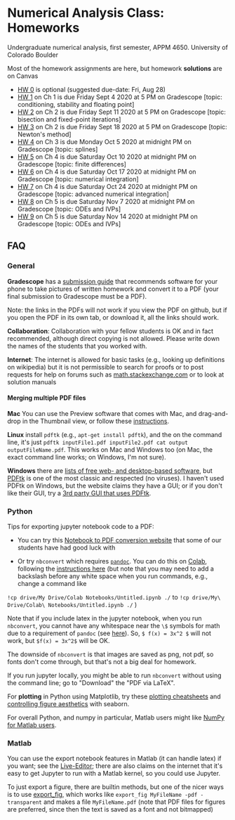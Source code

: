 # Numerical Analysis Class: Homeworks
Undergraduate numerical analysis, first semester, APPM 4650. University of Colorado Boulder

Most of the homework assignments are here, but homework **solutions** are on Canvas

- [HW 0](APPM4650_Fall20_Homework00.pdf) is optional (suggested due-date: Fri, Aug 28)
- [HW 1](APPM4650_Fall20_Homework01.pdf) on Ch 1 is due Friday Sept 4 2020 at 5 PM on Gradescope [topic: conditioning, stability and floating point]
- [HW 2](APPM4650_Fall20_Homework02.pdf) on Ch 2 is due Friday Sept 11 2020 at 5 PM on Gradescope [topic: bisection and fixed-point iterations]
- [HW 3](APPM4650_Fall20_Homework03.pdf) on Ch 2 is due Friday Sept 18 2020 at 5 PM on Gradescope [topic: Newton's method]
- [HW 4](APPM4650_Fall20_Homework04.pdf) on Ch 3 is due Monday Oct 5 2020 at midnight PM on Gradescope [topic: splines]
- [HW 5](APPM4650_Fall20_Homework05.pdf) on Ch 4 is due Saturday Oct 10 2020 at midnight PM on Gradescope [topic: finite differences]
- [HW 6](APPM4650_Fall20_Homework06.pdf) on Ch 4 is due Saturday Oct 17 2020 at midnight PM on Gradescope [topic: numerical integration]
- [HW 7](APPM4650_Fall20_Homework07.pdf) on Ch 4 is due Saturday Oct 24 2020 at midnight PM on Gradescope [topic: advanced numerical integration]
- [HW 8](APPM4650_Fall20_Homework08.pdf) on Ch 5 is due Saturday Nov 7 2020 at midnight PM on Gradescope [topic: ODEs and IVPs]
- [HW 9](APPM4650_Fall20_Homework09.pdf) on Ch 5 is due Saturday Nov 14 2020 at midnight PM on Gradescope [topic: ODEs and IVPs]

## FAQ

### General

**Gradescope** has a [submission guide](https://gradescope-static-assets.s3.amazonaws.com/help/submitting_hw_guide.pdf) that recommends software for your phone to take pictures of written homework and convert it to a PDF (your final submission to Gradescope must be a PDF).

Note: the links in the PDFs will not work if you view the PDF on github, but if you open the PDF in its own tab, or download it, all the links should work.

**Collaboration**: Collaboration with your fellow students is OK and in fact recommended, although direct copying is not allowed.  Please write down the names of the students that you worked with.

**Internet**: The internet is allowed for basic tasks (e.g., looking up definitions on wikipedia) but it is
not permissible to search for proofs or to post requests for help on forums such as [math.stackexchange.com](http://math.stackexchange.com/)
or to look at solution manuals

#### Merging multiple PDF files

**Mac** You can use the Preview software that comes with Mac, and drag-and-drop in the Thumbnail view, or follow these [instructions](https://support.apple.com/en-us/HT202945).

**Linux** install `pdftk` (e.g., `apt-get install pdftk`), and the on the command line, it's just `pdftk inputFile1.pdf inputFile2.pdf cat output outputFileName.pdf`.  This works on Mac and Windows too (on Mac, the exact command line works; on Windows, I'm not sure).

**Windows** there are [lists of free web- and desktop-based software](https://superuser.com/a/34294), but [PDFtk](https://www.pdflabs.com/tools/pdftk-the-pdf-toolkit/) is one of the most classic and respected (no viruses). I haven't used PDFtk on Windows, but the website claims they have a GUI; or if you don't like their GUI, try a [3rd party GUI that uses PDFtk](https://www.pdflabs.com/tools/pdftk-the-pdf-toolkit/).

### Python

Tips for exporting jupyter notebook code to a PDF:

- You can try this [Notebook to PDF conversion website](https://htmtopdf.herokuapp.com/ipynbviewer/) that some of our students have had good luck with

- Or try `nbconvert` which requires [`pandoc`](https://pandoc.org/installing.html). You can do this on [Colab](https://colab.research.google.com/), following the [instructions here](https://stackoverflow.com/a/54191922) (but note that you may need to add a backslash before any white space when you run commands, e.g., change a command like

`!cp drive/My Drive/Colab Notebooks/Untitled.ipynb ./`
to
``!cp drive/My\ Drive/Colab\ Notebooks/Untitled.ipynb ./``
)

Note that if you include latex in the jupyter notebook, when you run `nbconvert`, you cannot have any whitespace near the `\$` symbols for math due to a requirement of `pandoc` (see [here](https://pandoc.org/MANUAL.html#extension-tex_math_dollars)).  So, ``$ f(x) = 3x^2 $`` will not work, but `$f(x) = 3x^2$` will be OK.

The downside of `nbconvert` is that images are saved as png, not pdf, so fonts don't come through, but that's not a big deal for homework.

If you run jupyter locally, you might be able to run `nbconvert` without using the command line; go to "Download" the "PDF via LaTeX".

For **plotting** in Python using Matplotlib, try these [plotting cheatsheets](https://github.com/matplotlib/cheatsheets) and [controlling figure aesthetics](https://seaborn.pydata.org/tutorial/aesthetics.html) with seaborn.

For overall Python, and numpy in particular, Matlab users might like [NumPy for Matlab users](https://numpy.org/doc/stable/user/numpy-for-matlab-users.html).

### Matlab

You can use the export notebook features in Matlab (it can handle latex) if you want; see the [Live-Editor](https://www.mathworks.com/products/matlab/live-editor.html); there are also claims on the internet that it's easy to get Jupyter to run with a Matlab kernel, so you could use Jupyter.

To just export a figure, there are builtin methods, but one of the nicer ways is to use [export_fig](https://www.mathworks.com/matlabcentral/fileexchange/23629-export_fig), which works like `export_fig MyFileName -pdf -transparent` and makes a file `MyFileName.pdf` (note that PDF files for figures are preferred, since then the text is saved as a font and not bitmapped)
